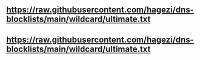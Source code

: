 ## https://raw.githubusercontent.com/hagezi/dns-blocklists/main/wildcard/ultimate.txt
## https://raw.githubusercontent.com/hagezi/dns-blocklists/main/wildcard/ultimate.txt
